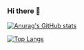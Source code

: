 ### Hi there 👋

[![Anurag's GitHub stats](https://github-readme-stats.vercel.app/api?username=tatoMa&count_private=true&show_icons=true&theme=buefy&bg_color=#e96443)](https://github.com/anuraghazra/github-readme-stats)

[![Top Langs](https://github-readme-stats.vercel.app/api/top-langs/?username=tatoMa&layout=compact&theme=buefy)](https://github.com/anuraghazra/github-readme-stats)

<!--
**tatoMa/tatoMa** is a ✨ _special_ ✨ repository because its `README.md` (this file) appears on your GitHub profile.

Here are some ideas to get you started:

- 🔭 I’m currently working on ...
- 🌱 I’m currently learning ...
- 👯 I’m looking to collaborate on ...
- 🤔 I’m looking for help with ...
- 💬 Ask me about ...
- 📫 How to reach me: ...
- 😄 Pronouns: ...
- ⚡ Fun fact: ...
-->
